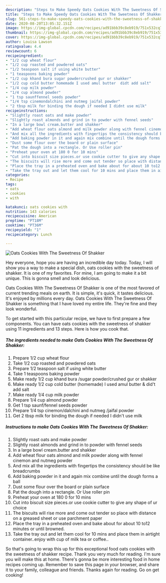 ```yaml
---
description: "Steps to Make Speedy Oats Cookies With The Sweetness Of Shakker"
title: "Steps to Make Speedy Oats Cookies With The Sweetness Of Shakker"
slug: 561-steps-to-make-speedy-oats-cookies-with-the-sweetness-of-shakker
date: 2020-08-20T13:05:32.151Z
image: https://img-global.cpcdn.com/recipes/ad91bbb39c8eb919/751x532cq70/oats-cookies-with-the-sweetness-of-shakker-recipe-main-photo.jpg
thumbnail: https://img-global.cpcdn.com/recipes/ad91bbb39c8eb919/751x532cq70/oats-cookies-with-the-sweetness-of-shakker-recipe-main-photo.jpg
cover: https://img-global.cpcdn.com/recipes/ad91bbb39c8eb919/751x532cq70/oats-cookies-with-the-sweetness-of-shakker-recipe-main-photo.jpg
author: Louisa Lawson
ratingvalue: 4.4
reviewcount: 6
recipeingredient:
- "1/2 cup wheat flour"
- "1/2 cup roasted and powdered oats"
- "1/2 teaspoon salt if using white butter"
- "1 teaspoons baking powder"
- "1/2 cup khand bura sugar powdercrushed gur or shakker"
- "1/2 cup cold butter homemade I used amul butter  didt add salt"
- "1/4 cup milk powder"
- "1/4 cup almond powder"
- "1 tsp saunffennel seeds powder"
- "1/4 tsp cinemondalchini and nutmeg jaifal powder"
- "2 tbsp milk for binding the dough if needed I didnt use milk"
recipeinstructions:
- "Slightly roast oats and make powder"
- "Slightly roast almonds and grind in to powder with fennel seeds"
- "In a large bowl cream.butter and shakker"
- "Add wheat flour oats almond and milk powder along with fennel cinemon and nutmeg powder"
- "And mix all the ingredients with fingertips the consistency should be like breadcrumbs"
- "Add baking powder in it and again mix combine until the dough forms a ball"
- "Dust some flour over the board or plain surface"
- "Pat the dough into a rectangle. Or Use roller pin"
- "Preheat your oven at 180 0 for 10 mins"
- "Cut into biscuit size pieces.or use cookie cutter to give any shape of ur choice"
- "The biscuits will rise more and come out tender so place with distance on a greased sheet or use parchment paper"
- "Place the tray in a preheated oven and bake about for about 10 to12 minutes or until browned."
- "Take the tray out and let them cool for 10 mins and place them in airtight container..enjoy with cup of milk tea or coffee.."
categories:
- Recipe
tags:
- oats
- cookies
- with

katakunci: oats cookies with 
nutrition: 143 calories
recipecuisine: American
preptime: "PT18M"
cooktime: "PT36M"
recipeyield: "1"
recipecategory: Lunch

---
```



![Oats Cookies With The Sweetness Of Shakker](https://img-global.cpcdn.com/recipes/ad91bbb39c8eb919/751x532cq70/oats-cookies-with-the-sweetness-of-shakker-recipe-main-photo.jpg)

Hey everyone, hope you are having an incredible day today. Today, I will show you a way to make a special dish, oats cookies with the sweetness of shakker. It is one of my favorites. For mine, I am going to make it a bit unique. This is gonna smell and look delicious.



Oats Cookies With The Sweetness Of Shakker is one of the most favored of current trending meals on earth. It is simple, it's quick, it tastes delicious. It's enjoyed by millions every day. Oats Cookies With The Sweetness Of Shakker is something that I have loved my entire life. They're fine and they look wonderful.


To get started with this particular recipe, we have to first prepare a few components. You can have oats cookies with the sweetness of shakker using 11 ingredients and 13 steps. Here is how you cook that.

<!--inarticleads1-->

##### The ingredients needed to make Oats Cookies With The Sweetness Of Shakker:

1. Prepare 1/2 cup wheat flour
1. Take 1/2 cup roasted and powdered oats
1. Prepare 1/2 teaspoon salt if using white butter
1. Take 1 teaspoons baking powder
1. Make ready 1/2 cup khand bura /sugar powder/crushed gur or shakker
1. Make ready 1/2 cup cold butter (homemade) I used amul butter &amp; did&#39;t add salt
1. Make ready 1/4 cup milk powder
1. Prepare 1/4 cup almond powder
1. Get 1 tsp saunf/fennel seeds powder
1. Prepare 1/4 tsp cinemon/dalchini and nutmeg /jaifal powder
1. Get 2 tbsp milk for binding the dough if needed I didn&#39;t use milk




<!--inarticleads2-->

##### Instructions to make Oats Cookies With The Sweetness Of Shakker:

1. Slightly roast oats and make powder
1. Slightly roast almonds and grind in to powder with fennel seeds
1. In a large bowl cream.butter and shakker
1. Add wheat flour oats almond and milk powder along with fennel cinemon and nutmeg powder
1. And mix all the ingredients with fingertips the consistency should be like breadcrumbs
1. Add baking powder in it and again mix combine until the dough forms a ball
1. Dust some flour over the board or plain surface
1. Pat the dough into a rectangle. Or Use roller pin
1. Preheat your oven at 180 0 for 10 mins
1. Cut into biscuit size pieces.or use cookie cutter to give any shape of ur choice
1. The biscuits will rise more and come out tender so place with distance on a greased sheet or use parchment paper
1. Place the tray in a preheated oven and bake about for about 10 to12 minutes or until browned.
1. Take the tray out and let them cool for 10 mins and place them in airtight container..enjoy with cup of milk tea or coffee..




So that's going to wrap this up for this exceptional food oats cookies with the sweetness of shakker recipe. Thank you very much for reading. I'm sure you will make this at home. There's gonna be more interesting food in home recipes coming up. Remember to save this page in your browser, and share it to your family, colleague and friends. Thanks again for reading. Go on get cooking!
